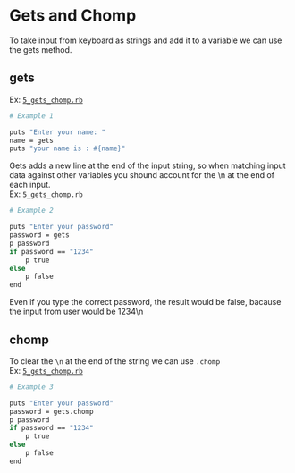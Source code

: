# Gets and Chomp

To take input from keyboard as strings and add it to a variable we can use the gets method.  

## gets

Ex: [`5_gets_chomp.rb`](../code/5_gets_chomp.rb)

```bash
# Example 1

puts "Enter your name: "
name = gets
puts "your name is : #{name}"
```

Gets adds a new line at the end of the input string, so when matching input data against other variables you shound account for the \n at the end of each input.  
Ex: `5_gets_chomp.rb`

```bash
# Example 2

puts "Enter your password"
password = gets
p password
if password == "1234"
    p true
else
    p false
end
```

Even if you type the correct password, the result would be false, bacause the input from user would be 1234\n  

## chomp

To clear the `\n` at the end of the string we can use `.chomp`  
Ex: [`5_gets_chomp.rb`](../code/5_gets_chomp.rb)

```bash
# Example 3

puts "Enter your password"
password = gets.chomp
p password
if password == "1234"
    p true
else
    p false
end
```
